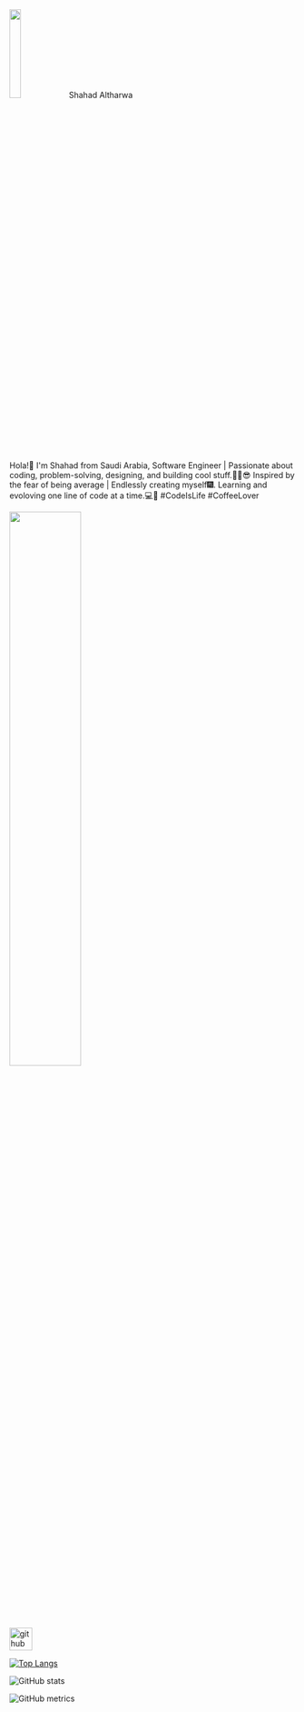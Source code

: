 <img src="https://github.com/shhahad20/About/blob/69d963b05a246f961164bd889fcfdf3983169697/Untitled-2-02.png" width="20%">
Shahad Altharwa

Hola!👋 I'm Shahad from Saudi Arabia, Software Engineer | Passionate about coding, problem-solving, designing, and building cool stuff.🐱‍🏍😎
Inspired by the fear of being average | Endlessly creating myself🎆. Learning and evoloving one line of code at a time.💻🚀 #CodeIsLife #CoffeeLover

<img src="https://github.com/shhahad20/About/blob/main/Untitled-1-02.png" width="50%">



[<img src='https://cdn.jsdelivr.net/npm/simple-icons@3.0.1/icons/github.svg' alt='github' height='40'>](https://github.com/shhahad20)  

[![Top Langs](https://github-readme-stats.vercel.app/api/top-langs/?username=shhahad20)](https://github.com/anuraghazra/github-readme-stats)

![GitHub stats](https://github-readme-stats.vercel.app/api?username=shhahad20&show_icons=true)  

![GitHub metrics](https://metrics.lecoq.io/shhahad20)  

